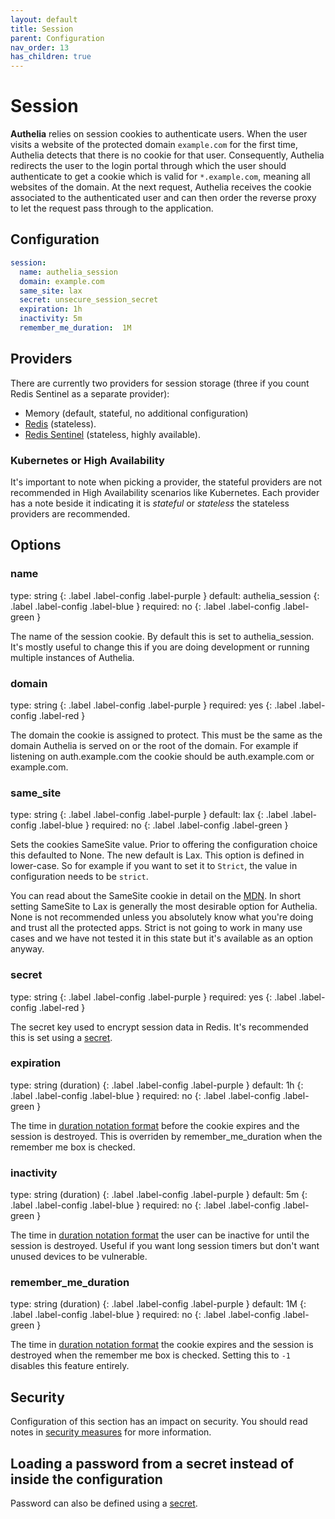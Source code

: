 ```yaml
---
layout: default
title: Session
parent: Configuration
nav_order: 13
has_children: true
---
```


# Session

**Authelia** relies on session cookies to authenticate users. When the user visits
a website of the protected domain `example.com` for the first time, Authelia detects
that there is no cookie for that user. Consequently, Authelia redirects the user
to the login portal through which the user should authenticate to get a cookie which
is valid for `*.example.com`, meaning all websites of the domain.
At the next request, Authelia receives the cookie associated to the authenticated user
and can then order the reverse proxy to let the request pass through to the application.

## Configuration

```yaml
session:
  name: authelia_session
  domain: example.com
  same_site: lax
  secret: unsecure_session_secret
  expiration: 1h
  inactivity: 5m
  remember_me_duration:  1M
```

## Providers

There are currently two providers for session storage (three if you count Redis Sentinel as a separate provider):
* Memory (default, stateful, no additional configuration)
* [Redis](./redis.md) (stateless).
* [Redis Sentinel](./redis.md#high_availability) (stateless, highly available).

### Kubernetes or High Availability

It's important to note when picking a provider, the stateful providers are not recommended in High Availability
scenarios like Kubernetes. Each provider has a note beside it indicating it is *stateful* or *stateless* the stateless
providers are recommended.

## Options

### name
<div markdown="1">
type: string
{: .label .label-config .label-purple }
default: authelia_session
{: .label .label-config .label-blue }
required: no
{: .label .label-config .label-green }
</div>

The name of the session cookie. By default this is set to authelia_session. It's mostly useful to change this if you are
doing development or running multiple instances of Authelia.

### domain
<div markdown="1">
type: string
{: .label .label-config .label-purple }
required: yes
{: .label .label-config .label-red }
</div>

The domain the cookie is assigned to protect. This must be the same as the domain Authelia is served on or the root
of the domain. For example if listening on auth.example.com the cookie should be auth.example.com or example.com.

### same_site
<div markdown="1">
type: string
{: .label .label-config .label-purple }
default: lax
{: .label .label-config .label-blue }
required: no
{: .label .label-config .label-green }
</div>

Sets the cookies SameSite value. Prior to offering the configuration choice this defaulted to None. The new default is
Lax. This option is defined in lower-case. So for example if you want to set it to `Strict`, the value in configuration
needs to be `strict`.

You can read about the SameSite cookie in detail on the 
[MDN](https://developer.mozilla.org/en-US/docs/Web/HTTP/Headers/Set-Cookie/SameSite). In short setting SameSite to Lax
is generally the most desirable option for Authelia. None is not recommended unless you absolutely know what you're
doing and trust all the protected apps. Strict is not going to work in many use cases and we have not tested it in this
state but it's available as an option anyway.

### secret
<div markdown="1">
type: string
{: .label .label-config .label-purple }
required: yes
{: .label .label-config .label-red }
</div>

The secret key used to encrypt session data in Redis. It's recommended this is set using a [secret](../secrets.md).

### expiration
<div markdown="1">
type: string (duration)
{: .label .label-config .label-purple }
default: 1h
{: .label .label-config .label-blue }
required: no
{: .label .label-config .label-green }
</div>

The time in [duration notation format](../index.md#duration-notation-format) before the cookie expires and the session
is destroyed. This is overriden by remember_me_duration when the remember me box is checked.

### inactivity
<div markdown="1">
type: string (duration)
{: .label .label-config .label-purple }
default: 5m
{: .label .label-config .label-blue }
required: no
{: .label .label-config .label-green }
</div>

The time in [duration notation format](../index.md#duration-notation-format) the user can be inactive for until the
session is destroyed. Useful if you want long session timers but don't want unused devices to be vulnerable.

### remember_me_duration
<div markdown="1">
type: string (duration)
{: .label .label-config .label-purple }
default: 1M
{: .label .label-config .label-blue }
required: no
{: .label .label-config .label-green }
</div>

The time in [duration notation format](../index.md#duration-notation-format) the cookie expires and the session is
destroyed when the remember me box is checked. Setting this to `-1` disables this feature entirely.

## Security

Configuration of this section has an impact on security. You should read notes in
[security measures](../../security/measures.md#session-security) for more information.

## Loading a password from a secret instead of inside the configuration

Password can also be defined using a [secret](../secrets.md).

